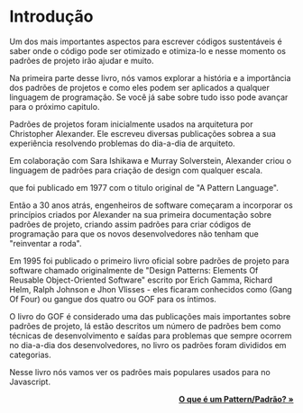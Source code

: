 # Introdução 

Um dos mais importantes aspectos para escrever códigos sustentáveis é saber onde o código pode ser otimizado e otimiza-lo e nesse momento os padrões de projeto irão ajudar e muito.   

Na primeira parte desse livro, nós vamos explorar a história e a importância dos padrões de projetos e como eles podem ser aplicados a qualquer linguagem de programação. Se você já sabe sobre tudo isso pode avançar para o próximo capitulo.  

Padrões de projetos foram inicialmente usados na arquitetura por Christopher Alexander. Ele escreveu diversas publicações sobrea a sua experiência resolvendo problemas do dia-a-dia de arquiteto. 

Em colaboração com Sara Ishikawa e Murray Solverstein, Alexander criou o linguagem de padrões para criação de design com qualquer escala. 

que foi publicado em 1977 com o titulo original de "A Pattern Language". 

Então a 30 anos atrás, engenheiros de software começaram a incorporar os princípios criados por Alexander na sua primeira documentação  sobre padrões de projeto, criando assim padrões para criar códigos de programação para que os novos desenvolvedores não tenham que "reinventar a roda".

Em 1995 foi publicado o primeiro livro oficial sobre padrões de projeto para software chamado originalmente de "Design Patterns: Elements Of Reusable Object-Oriented Software" escrito por Erich Gamma, Richard Helm, Ralph Johnson e Jhon Vlisses - eles ficaram conhecidos como (Gang Of Four) ou gangue dos quatro ou GOF para os íntimos. 

O livro do GOF é considerado uma das publicações mais importantes sobre padrões de projeto, lá estão descritos um número de padrões bem como técnicas de desenvolvimento e saídas para problemas que sempre ocorrem no dia-a-dia dos desenvolvedores, no livro os padrões foram divididos em categorias.

Nesse livro nós vamos ver os padrões mais populares usados para no Javascript. 



<p align = "right"><b><a href="https://github.com/ranielcsar/essencial-js-padroes-de-projeto/blob/master/book/whatisapattern.md">O que é um Pattern/Padrão? »</b></a></p>
